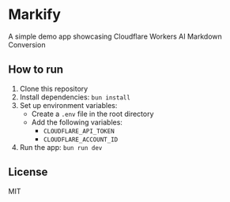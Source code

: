 # Markify

A simple demo app showcasing Cloudflare Workers AI Markdown Conversion

## How to run

1. Clone this repository
2. Install dependencies: `bun install`
3. Set up environment variables:
   - Create a `.env` file in the root directory
   - Add the following variables:
     - `CLOUDFLARE_API_TOKEN`
     - `CLOUDFLARE_ACCOUNT_ID`
4. Run the app: `bun run dev`

## License

MIT
